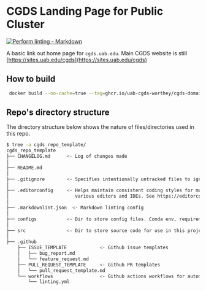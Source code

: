 # CGDS Landing Page for Public Cluster

<!-- markdown-link-check-disable -->
[![Perform linting -
Markdown](https://github.com/uab-cgds-worthey/cgds_repo_template/actions/workflows/linting.yml/badge.svg)](https://github.com/uab-cgds-worthey/cgds_repo_template/actions/workflows/linting.yml)
<!-- markdown-link-check-enable -->

A basic link out home page for `cgds.uab.edu`.  Main CGDS website is still [https://sites.uab.edu/cgds](https://sites.uab.edu/cgds)

## How to build

```bash
 docker build --no-cache=true --tag=ghcr.io/uab-cgds-worthey/cgds-domain-home-page:latest -f Dockerfile .
```

## Repo's directory structure

The directory structure below shows the nature of files/directories used in this repo.

```sh
$ tree -a cgds_repo_template/
cgds_repo_template
├── CHANGELOG.md      <- Log of changes made
│
├── README.md
│
├── .gitignore        <- Specifies intentionally untracked files to ignore by git
│
├── .editorconfig     <- Helps maintain consistent coding styles for multiple users working on the same project across
│                        various editors and IDEs. See https://editorconfig.org/ for more info
│
├── .markdownlint.json  <- Markdown linting config
│
├── configs           <- Dir to store config files. Conda env, requirements.txt, etc.
│
├── src               <- Dir to store source code for use in this project
│
├── .github
    ├── ISSUE_TEMPLATE            <- Github issue templates
    │   ├── bug_report.md
    │   └── feature_request.md
    ├── PULL_REQUEST_TEMPLATE     <- Github PR templates
    │   └── pull_request_template.md
    └── workflows                 <- Github actions workflows for automated processes (eg. linting, etc)
        └── linting.yml

```
